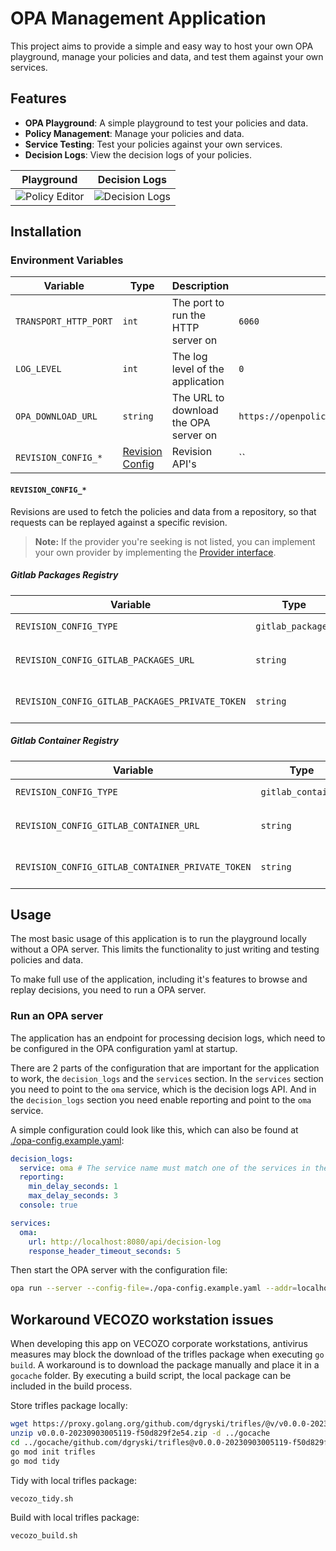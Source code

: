 # OPA Management Application

This project aims to provide a simple and easy way to host your own OPA playground,
manage your policies and data, and test them against your own services.

## Features

- **OPA Playground**: A simple playground to test your policies and data.
- **Policy Management**: Manage your policies and data.
- **Service Testing**: Test your policies against your own services.
- **Decision Logs**: View the decision logs of your policies.

|                 Playground                 |                 Decision Logs                 |
| :----------------------------------------: | :-------------------------------------------: |
| ![Policy Editor](./assets/playground.jpeg) | ![Decision Logs](./assets/decision_logs.jpeg) |

## Installation

### Environment Variables

| Variable              | Type                                 | Description                           | Default                                                                 |
| --------------------- | ------------------------------------ | ------------------------------------- | ----------------------------------------------------------------------- |
| `TRANSPORT_HTTP_PORT` | `int`                                | The port to run the HTTP server on    | `6060`                                                                  |
| `LOG_LEVEL`           | `int`                                | The log level of the application      | `0`                                                                     |
| `OPA_DOWNLOAD_URL`    | `string`                             | The URL to download the OPA server on | `https://openpolicyagent.org/downloads/v0.64.1/opa_darwin_arm64_static` |
| `REVISION_CONFIG_*`   | [Revision Config](#revision_config_) | Revision API's                        | ``                                                                      |

#### `REVISION_CONFIG_*`

Revisions are used to fetch the policies and data from a repository, so that requests can be replayed against a specific revision.

> **Note:** If the provider you're seeking is not listed, you can implement your own provider by implementing the [Provider interface](./contract/repositories.go).

##### Gitlab Packages Registry

| Variable                                        | Type              | Description                          | Default                                           |
| ----------------------------------------------- | ----------------- | ------------------------------------ | ------------------------------------------------- |
| `REVISION_CONFIG_TYPE`                          | `gitlab_packages` | Set the type to `gitlab_packages`    | ``                                                |
| `REVISION_CONFIG_GITLAB_PACKAGES_URL`           | `string`          | The URL to the Gitlab Packages API   | `https://gitlab.com/api/v4/projects/xxx/packages` |
| `REVISION_CONFIG_GITLAB_PACKAGES_PRIVATE_TOKEN` | `string`          | The private token to use for the API | `glpat-xxxx-xxxx-xxxx-xxxx`                       |

##### Gitlab Container Registry

| Variable                                         | Type               | Description                              | Default                                           |
| ------------------------------------------------ | ------------------ | ---------------------------------------- | ------------------------------------------------- |
| `REVISION_CONFIG_TYPE`                           | `gitlab_container` | Set the type to `gitlab_container`       | ``                                                |
| `REVISION_CONFIG_GITLAB_CONTAINER_URL`           | `string`           | The URL to the Gitlab Container Registry | `https://gitlab.com/api/v4/projects/xxx/packages` |
| `REVISION_CONFIG_GITLAB_CONTAINER_PRIVATE_TOKEN` | `string`           | The private token to use for the API     | `glpat-xxxx-xxxx-xxxx-xxxx`                       |

## Usage

The most basic usage of this application is to run the playground locally without a OPA server.
This limits the functionality to just writing and testing policies and data.

To make full use of the application, including it's features to browse and replay decisions, you need to run a OPA server.

### Run an OPA server

The application has an endpoint for processing decision logs, which need to be configured in the OPA configuration yaml at startup.

There are 2 parts of the configuration that are important for the application to work, the `decision_logs` and the `services` section.
In the `services` section you need to point to the `oma` service, which is the decision logs API.
And in the `decision_logs` section you need enable reporting and point to the `oma` service.

A simple configuration could look like this, which can also be found at [./opa-config.example.yaml](./opa-config.example.yaml):

```yaml
decision_logs:
  service: oma # The service name must match one of the services in the services section.
  reporting:
    min_delay_seconds: 1
    max_delay_seconds: 3
  console: true

services:
  oma:
    url: http://localhost:8080/api/decision-log
    response_header_timeout_seconds: 5
```

Then start the OPA server with the configuration file:

```bash
opa run --server --config-file=./opa-config.example.yaml --addr=localhost:8181 --diagnostic-addr=localhost:8282
```

## Workaround VECOZO workstation issues

When developing this app on VECOZO corporate workstations, antivirus measures may block the download of the trifles package when executing `go build`. A workaround is to download the package manually and place it in a `gocache` folder. By executing a build script, the local package can be included in the build process.

Store trifles package locally:

```bash
wget https://proxy.golang.org/github.com/dgryski/trifles/@v/v0.0.0-20230903005119-f50d829f2e54.zip
unzip v0.0.0-20230903005119-f50d829f2e54.zip -d ../gocache
cd ../gocache/github.com/dgryski/trifles@v0.0.0-20230903005119-f50d829f2e54
go mod init trifles
go mod tidy
```

Tidy with local trifles package:

```bash
vecozo_tidy.sh
```

Build with local trifles package:

```bash
vecozo_build.sh
```
